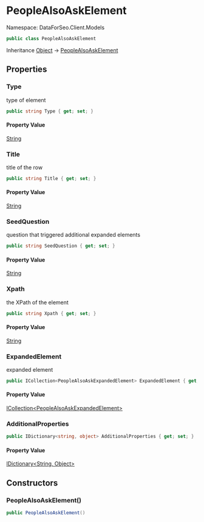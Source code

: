 # PeopleAlsoAskElement

Namespace: DataForSeo.Client.Models

```csharp
public class PeopleAlsoAskElement
```

Inheritance [Object](https://docs.microsoft.com/en-us/dotnet/api/system.object) → [PeopleAlsoAskElement](./dataforseo.client.models.peoplealsoaskelement.md)

## Properties

### **Type**

type of element

```csharp
public string Type { get; set; }
```

#### Property Value

[String](https://docs.microsoft.com/en-us/dotnet/api/system.string)<br>

### **Title**

title of the row

```csharp
public string Title { get; set; }
```

#### Property Value

[String](https://docs.microsoft.com/en-us/dotnet/api/system.string)<br>

### **SeedQuestion**

question that triggered additional expanded elements

```csharp
public string SeedQuestion { get; set; }
```

#### Property Value

[String](https://docs.microsoft.com/en-us/dotnet/api/system.string)<br>

### **Xpath**

the XPath of the element

```csharp
public string Xpath { get; set; }
```

#### Property Value

[String](https://docs.microsoft.com/en-us/dotnet/api/system.string)<br>

### **ExpandedElement**

expanded element

```csharp
public ICollection<PeopleAlsoAskExpandedElement> ExpandedElement { get; set; }
```

#### Property Value

[ICollection&lt;PeopleAlsoAskExpandedElement&gt;](./dataforseo.client.models.peoplealsoaskexpandedelement.md)<br>

### **AdditionalProperties**

```csharp
public IDictionary<string, object> AdditionalProperties { get; set; }
```

#### Property Value

[IDictionary&lt;String, Object&gt;](https://docs.microsoft.com/en-us/dotnet/api/system.collections.generic.idictionary-2)<br>

## Constructors

### **PeopleAlsoAskElement()**

```csharp
public PeopleAlsoAskElement()
```
